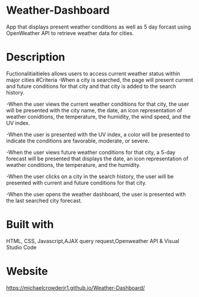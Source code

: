 # Weather-Dashboard
App that displays present weather conditions as well as 5 day forcast using OpenWeather API to retrieve weather data for cities.
# Description
Fuctionalitiaitieles allows users to access current weather status within major cities 
#Criteria
-When a city is searched, the page will present current and future conditions for that city and that city is added to the search history.

-When the user views the current weather conditions for that city, the user will be presented with the city name, the date, an icon representation of weather conidtions, the temperature, the humidity, the wind speed, and the UV index.

-When the user is presented with the UV index, a color will be presented to indicate the conditions are favorable, moderate, or severe.

-When the user views future weather conditions for that city, a 5-day forecast will be presented that displays the date, an icon representation of weather conditions, the temperature, and the humidity.

-When the user clicks on a city in the search history, the user will be presented with current and future conditions for that city.

-When the user opens the weather dashboard, the user is presented with the last searched city forecast.
# Built with 
HTML, CSS, Javascript,AJAX query request,Openweather API & Visual Studio Code
# Website
https://michaelcrowderjr1.github.io/Weather-Dashboard/
